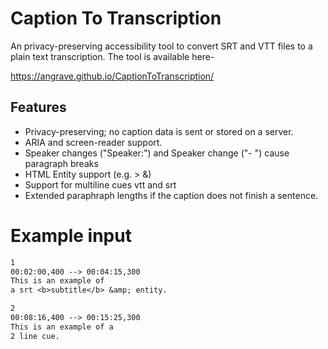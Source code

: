 # Caption To Transcription

An privacy-preserving accessibility tool to convert SRT and VTT files to a plain text transcription. The tool is available here-

https://angrave.github.io/CaptionToTranscription/

## Features
* Privacy-preserving; no caption data is sent or stored on a server.
* ARIA and screen-reader support.
* Speaker changes ("Speaker:") and Speaker change ("- ") cause paragraph breaks
* HTML Entity support (e.g. &gt; &amp;)
* Support for multiline cues vtt and srt
* Extended paraphraph lengths if the caption does not finish a sentence.

# Example input
```txt
1
00:02:00,400 --> 00:04:15,300
This is an example of
a srt <b>subtitle</b> &amp; entity.

2
00:08:16,400 --> 00:15:25,300
This is an example of a
2 line cue.
```

